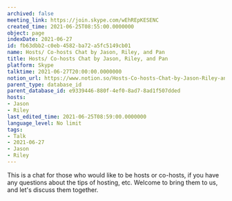 ```yaml
---
archived: false
meeting_link: https://join.skype.com/wEhREpKESENC
created_time: 2021-06-25T08:55:00.0000000
object: page
indexDate: 2021-06-27
id: fb63dbb2-c0eb-4582-ba72-a5fc5149cb01
name: Hosts/ Co-hosts Chat by Jason, Riley, and Pan
title: Hosts/ Co-hosts Chat by Jason, Riley, and Pan
platform: Skype
talktime: 2021-06-27T20:00:00.0000000
notion_url: https://www.notion.so/Hosts-Co-hosts-Chat-by-Jason-Riley-and-Pan-fb63dbb2c0eb4582ba72a5fc5149cb01
parent_type: database_id
parent_database_id: e9339446-880f-4ef0-8ad7-8ad1f507dded
hosts:
- Jason
- Riley
last_edited_time: 2021-06-25T08:59:00.0000000
language_level: No limit
tags:
- Talk
- 2021-06-27
- Jason
- Riley
---
```


This is a chat for those who would like to be hosts or co-hosts, if you have any questions about the tips of hosting, etc. Welcome to bring them to us, and let's discuss them together.

